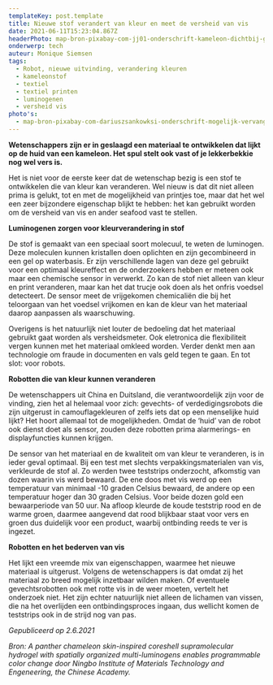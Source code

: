 ```yaml
---
templateKey: post.template
title: Nieuwe stof verandert van kleur en meet de versheid van vis
date: 2021-06-11T15:23:04.867Z
headerPhoto: map-bron-pixabay-com-jj01-onderschrift-kameleon-dichtbij-groen-image-img-kameleon-dichtbij-groen-jpg-1
onderwerp: tech
auteur: Monique Siemsen
tags:
  - Robot, nieuwe uitvinding, verandering kleuren
  - kameleonstof
  - textiel
  - textiel printen
  - luminogenen
  - versheid vis
photo's:
  - map-bron-pixabay-com-dariuszsankowksi-onderschrift-mogelijk-vervangt-een-robot-met-kameleonhuid-in-de-toekomst-deze-soldaat-image-img-soldaat-vuurwapen-gevecht-jpg
---
```

**Wetenschappers zijn er in geslaagd een materiaal te ontwikkelen dat lijkt op de huid van een kameleon. Het spul stelt ook vast of je lekkerbekkie nog wel vers is.**

Het is niet voor de eerste keer dat de wetenschap bezig is een stof te ontwikkelen die van kleur kan veranderen. Wel nieuw is dat dit niet alleen prima is gelukt, tot en met de mogelijkheid van printjes toe, maar dat het wel een zeer bijzondere eigenschap blijkt te hebben: het kan gebruikt worden om de versheid van vis en ander seafood vast te stellen. 

**Luminogenen zorgen voor kleurverandering in stof** 

De stof is gemaakt van een speciaal soort molecuul, te weten de luminogen. Deze moleculen kunnen kristallen doen oplichten en zijn gecombineerd in een gel op waterbasis. Er zijn verschillende lagen van deze gel gebruikt voor een optimaal kleureffect en de onderzoekers hebben er meteen ook maar een chemische sensor in verwerkt. Zo kan de stof niet alleen van kleur en print veranderen, maar kan het dat trucje ook doen als het onfris voedsel detecteert. De sensor meet de vrijgekomen chemicaliën die bij het teloorgaan van het voedsel vrijkomen en kan de kleur van het materiaal daarop aanpassen als waarschuwing.

Overigens is het natuurlijk niet louter de bedoeling dat het materiaal gebruikt gaat worden als versheidsmeter. Ook eletronica die flexibiliteit vergen kunnen met het materiaal omkleed worden. Verder denkt men aan technologie om fraude in documenten en vals geld tegen te gaan. En tot slot: voor robots. 

**Robotten die van kleur kunnen veranderen**

De wetenschappers uit China en Duitsland, die verantwoordelijk zijn voor de vinding, zien het al helemaal voor zich: gevechts- of verdedigingsrobots die zijn uitgerust in camouflagekleuren of zelfs iets dat op een menselijke huid lijkt? Het hoort allemaal tot de mogelijkheden. Omdat de ‘huid’ van de robot ook dienst doet als sensor, zouden deze robotten prima alarmerings- en displayfuncties kunnen krijgen.

De sensor van het materiaal en de kwaliteit om van kleur te veranderen, is in ieder geval optimaal. Bij een test met slechts verpakkingsmaterialen van vis, verkleurde de stof al. Zo werden twee teststrips onderzocht, afkomstig van dozen waarin vis werd bewaard. De ene doos met vis werd op een temperatuur van minimaal -10 graden Celsius bewaard, de andere op een temperatuur hoger dan 30 graden Celsius. Voor beide dozen gold een bewaarperiode van 50 uur. Na afloop kleurde de koude teststrip rood en de warme groen, daarmee aangevend dat rood blijkbaar staat voor vers en groen dus duidelijk voor een product, waarbij ontbinding reeds te ver is ingezet.

**Robotten en het bederven van vis**

Het lijkt een vreemde mix van eigenschappen, waarmee het nieuwe materiaal is uitgerust. Volgens de wetenschappers is dat omdat zij het materiaal zo breed mogelijk inzetbaar wilden maken. Of eventuele gevechtsrobotten ook met rotte vis in de weer moeten, vertelt het onderzoek niet. Het zijn echter natuurlijk niet alleen de lichamen van vissen, die na het overlijden een ontbindingsproces ingaan, dus wellicht komen de teststrips ook in de strijd nog van pas.

*Gepubliceerd op 2.6.2021*

*Bron: A panther chameleon skin-inspired coreshell supramolecular hydrogel with spatially organized multi-luminogens enables programmable color change door Ningbo Institute of Materials Technology and Engeneering, the Chinese Academy.*
